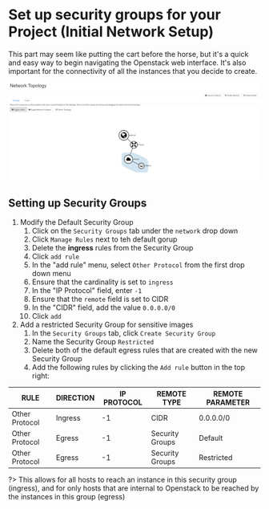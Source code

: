 # Set up security groups for your Project (Initial Network Setup)
This part may seem like putting the cart before the horse, but it's a quick and easy way to begin navigating the Openstack web interface. It's also important for the connectivity of all the instances that you decide to create. 

![](../img/net-setup-network-topology.png)

## Setting up Security Groups
1. Modify the Default Security Group
    1. Click on the `Security Groups` tab under the `network` drop down
    2. Click `Manage Rules` next to teh default gorup 
    3. Delete the **ingress** rules from the Security Group
    4. Click  `add rule`
    5. In the "add rule" menu, select `Other Protocol` from the first drop down menu
    6. Ensure that the cardinality is set to `ingress`
    7. In the "IP Protocol" field, enter `-1`
    8. Ensure that the `remote` field is set to CIDR
    9. In the "CIDR" field, add the value `0.0.0.0/0`
    10. Click `add `
2. Add a restricted Security Group for sensitive images
    1. In the `Security Groups` tab, click `Create Security Group`
    2. Name the Security Group `Restricted`
    3. Delete both of the default egress rules that are created with the new Security Group
    4. Add the following rules by clicking the `Add rule` button in the top right:

| RULE | DIRECTION | IP PROTOCOL | REMOTE TYPE | REMOTE PARAMETER |
|------|-----------|-------------|-------------|------------------|
| Other Protocol | Ingress | -1 | CIDR | 0.0.0.0/0 |
| Other Protocol | Egress | -1 | Security Groups | Default | 
| Other Protocol | Egress | -1 | Security Groups | Restricted |

?> This allows for all hosts to reach an instance in this security group (ingress), and for only hosts that are internal to Openstack to be reached by the instances in this group (egress)